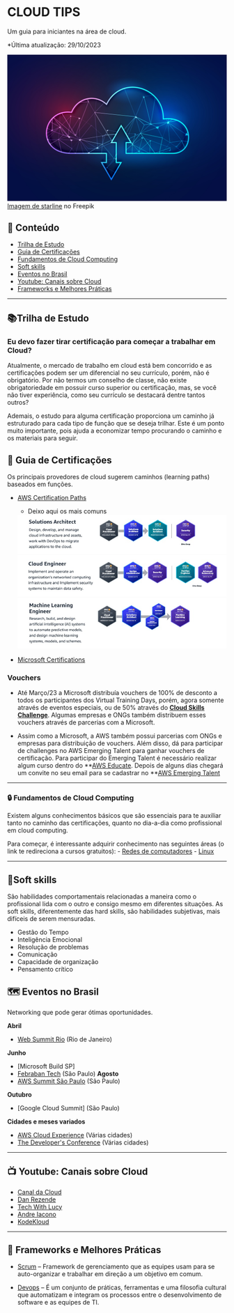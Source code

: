 
# **CLOUD TIPS**

Um guia para iniciantes na área de cloud.

*Última atualização: 29/10/2023

<img src="12071198_SL-101820-36860-11.jpg">
<a href="https://br.freepik.com/vetores-gratis/conceito-de-tecnologia-de-wireframe-poligonal-de-computacao-em-nuvem_12071198.htm#query=cloud%20computing&position=1&from_view=search&track=ais">Imagem de starline</a> no Freepik

## 📖 Conteúdo

 -  [Trilha de Estudo](#trilha-de-estudo)
 -  [Guia de Certificações](#-guia-de-certifica%C3%A7%C3%B5es)
 -  [Fundamentos de Cloud Computing](#-fundamentos-de-cloud-computing)
 -  [Soft skills](#soft-skills)
 -  [Eventos no Brasil](#-eventos-no-brasil)
 -  [Youtube: Canais sobre Cloud](#-youtube-canais-sobre-cloud)
 -  [Frameworks e Melhores Práticas](#-frameworks-e-melhores-pr%C3%A1ticas)
 
----------

## 📚Trilha de Estudo

### Eu devo fazer tirar certificação para começar a trabalhar em Cloud?

Atualmente, o mercado de trabalho em cloud está bem concorrido e as certificações podem ser um diferencial no seu currículo, porém, não é obrigatório. Por não termos um conselho de classe, não existe obrigatoriedade em possuir curso superior ou certificação, mas, se você não tiver experiência, como seu currículo se destacará dentre tantos outros?

Ademais, o estudo para alguma certificação proporciona um caminho já estruturado para cada tipo de função que se deseja trilhar. Este é um ponto muito importante, pois ajuda a economizar tempo procurando o caminho e os materiais para seguir.

## 📝 Guia de Certificações 

Os principais provedores de cloud sugerem caminhos (learning paths) baseados em funções.

* [AWS Certification Paths](https://d1.awsstatic.com/training-and-certification/docs/AWS_certification_paths.pdf)
  * Deixo aqui os mais comuns
  <img src="WhatsApp Image 2023-10-29 at 18.12.18.jpeg">
  <img src="WhatsApp Image 2023-10-29 at 18.13.17.jpeg">
  <img src="WhatsApp Image 2023-10-29 at 18.14.19.jpeg">
  
* [Microsoft Certifications](https://learn.microsoft.com/pt-br/credentials/)

### **Vouchers**

- Até Março/23 a Microsoft distribuía vouchers de 100% de desconto a todos os participantes dos Virtual Training Days, porém, agora somente através de eventos especiais, ou de 50% através do **[Cloud Skills Challenge](https://developer.microsoft.com/pt-BR/offers/30-days-to-learn-it)**. Algumas empresas e ONGs também distribuem esses vouchers através de parcerias com a Microsoft.

- Assim como a Microsoft, a AWS também possui parcerias com ONGs e empresas para distribuição de vouchers. Além disso, dá para participar de challenges no AWS Emerging Talent para ganhar vouchers de certificação. Para participar do Emerging Talent é necessário realizar algum curso dentro do **[AWS Educate](https://aws.amazon.com/pt/education/awseducate/). Depois de alguns dias chegará um convite no seu email para se cadastrar no **[AWS Emerging Talent](https://aws-emergingtalent.influitive.com/users/sign_in)

----------

### 🔒 Fundamentos de Cloud Computing

Existem alguns conhecimentos básicos que são essenciais para te auxiliar tanto no caminho das certificações, quanto no dia-a-dia como profissional em cloud computing.

Para começar, é interessante adquirir conhecimento nas seguintes áreas (o link te redireciona a cursos gratuitos):
    -   [Redes de computadores](https://www.cursoemvideo.com/blog/dicas/curso-gratis-de-rede-de-computadores/)
    -   [Linux](https://www.cursoemvideo.com/curso/linux/)

----------
## 📣Soft skills

São habilidades comportamentais relacionadas a maneira como o profissional lida com o outro e consigo mesmo em diferentes situações. As soft skills, diferentemente das hard skills, são habilidades subjetivas, mais difíceis de serem mensuradas.

 - Gestão do Tempo
 - Inteligência Emocional
 - Resolução de problemas 
 - Comunicação 
 - Capacidade de organização
 - Pensamento crítico

## 🗺 Eventos no Brasil

Networking que pode gerar ótimas oportunidades.

  **Abril**
  -   [Web Summit Rio](https://rio.websummit.com/) (Rio de Janeiro)

  **Junho**
  -   [Microsoft Build SP]
  -   [Febraban Tech](https://febrabantech.febraban.org.br/temas/inovacao/venha-fazer-parte-do-febraban-tech-2024) (São Paulo)
  **Agosto**
  -   [AWS Summit São Paulo](https://aws.amazon.com/pt/events/summits/sao-paulo/) (São Paulo)
  
  **Outubro**
  -   [Google Cloud Summit] (São Paulo)

  **Cidades e meses variados**
  -   [AWS Cloud Experience](https://aws.amazon.com/pt/events/cloudexperience/) (Várias cidades)
  -   [The Developer's Conference](https://thedevconf.com/pt) (Várias cidades)


----------

## 📺 **Youtube**: Canais sobre Cloud
		
- [Canal da Cloud](https://www.youtube.com/@CanaldaCloud)
- [Dan Rezende](https://www.youtube.com/@odanrezende)
- [Tech With Lucy](https://www.youtube.com/@TechwithLucy)
- [Andre Iacono](https://www.youtube.com/@IaconoAndre)
- [KodeKloud](https://www.youtube.com/@KodeKloud)

----------

## 🔐 Frameworks e Melhores Práticas
 
-   [Scrum](https://aws.amazon.com/pt/what-is/scrum/#:~:text=O%20Scrum%20%C3%A9%20um%20framework,uma%20entrega%20eficiente%20de%20projetos.)  – Framework de gerenciamento que as equipes usam para se auto-organizar e trabalhar em direção a um objetivo em comum.

-   [Devops](https://aws.amazon.com/pt/devops/what-is-devops/)  – É um conjunto de práticas, ferramentas e uma filosofia cultural que automatizam e integram os processos entre o desenvolvimento de software e as equipes de TI. 

